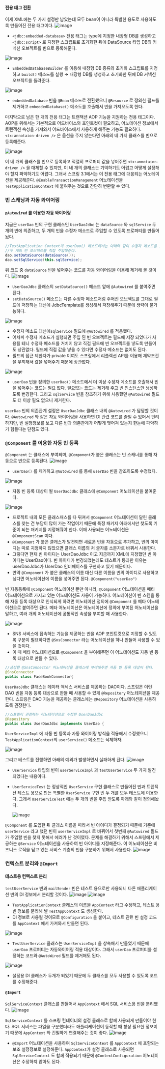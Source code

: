 #### 전용 태그 전환
이제 XML에는 두 가지 설정만 남았는데 모두 bean이 아니라 특별한 용도로 사용하도록 만들어진 전용 태그이다.
![image](https://user-images.githubusercontent.com/37647995/118352997-6ee71e80-b59f-11eb-8444-b8cbfeaadfbe.png)
- `<jdbc:embedded-database>` 전용 태그는 type에 지정한 내장형 DB를 생성하고 `<jdbc:script>` 로 지정한 스크립트로 초기화한 뒤에 DataSource 타입 DB의 커넥션 오브젝트를 빈으로 등록해준다.

![image](https://user-images.githubusercontent.com/37647995/118353001-75759600-b59f-11eb-9750-90c29b8d7be3.png)
- `EmbeddedDatabaseBuilder` 를 이용해 내장형 DB 종류와 초기화 스크립트를 지정하고 `build()` 메소드를 실행 → 내장형 DB를 생성하고 초기화한 뒤에 DB 커넥션 오브젝트를 돌려준다.

![image](https://user-images.githubusercontent.com/37647995/118353010-7c9ca400-b59f-11eb-92b3-4f101321a578.png)
- `embeddedDatabase` 빈을 `@Bean` 메소드로 전환했으니 `@Resource` 로 정의한 필드를 제거하고 `embeddedDatabase()` 메소도를 호출해서 빈을 가져오도록 한다.


마지막으로 남은 한 개의 전용 태그는 트랜잭션 AOP 기능을 지원하는 전용 태그이다. AOP를 위해서는 기본적으로 어드바이스와 포인트컷이 필요하고, 어노테이션 정보에서 트랜잭션 속성을 가져와서 어드바이스에서 사용하게 해주는 기능도 필요하다.
`<tx:annotaion-driven />` 은 옵션을 주지 않는다면 아래의 네 가지 클래스를 빈으로 등록해준다.

![image](https://user-images.githubusercontent.com/37647995/118353042-9c33cc80-b59f-11eb-8033-1901b82c13d4.png)

이 네 개의 클래스를 빈으로 등록하고 적절히 프로퍼티 값을 넣어주면 `<tx:annotaion-driven />` 을 대체할 수 있지만, 이 네 개의 클래스는 기억하기도 어렵고 어떻게 설정해야 할지 파악하기도 어렵다.
그래서 스프링 3.1에서는 이 전용 태그에 대응되는 어노테이션을 제공해준다.
`@EnableTransactionManagement` 어노테이션을 `TestApplicationContext` 에 붙여주는 것으로 간단히 변환할 수 있다.

### 빈 스캐닝과 자동 와이어링
#### `@Autowired` 를 이용한 자동 와이어링
지금은 `userDao` 빈의 구현 클래스인 `UserDaoJdbc` 는 `dataSource` 와 `sqlService` 두 개의 빈에 의존하고, 두 개의 빈을 수정자 메소드로 주입할 수 있도록 프로퍼티를 만들어 놨다.
```java
//TestApplication Context의 userDao() 메소드에서는 아래와 같이 수정자 메소드를 호출해서
//두 개의 빈 오브젝트를 직접 주입해준다.
dao.setDataSource(dataSource());
dao.setSqlService(this.sqlService);
```
위 코드 중 `dataSource` 빈을 넣어주는 코드를 자동 와이어링을 이용해 제거해 볼 것이다.
![image](https://user-images.githubusercontent.com/37647995/118353057-ab1a7f00-b59f-11eb-8a68-4dc0a2ec588c.png)
- `UserDaoJdbc` 클래스의 `setDataSource()` 메소드 앞에 `@Autowired` 를 붙여주면 된다.
- `setDataSource()` 메소드는 다른 수정자 메소드처럼 주어진 오브젝트를 그대로 필드에 저장하는 대신에 JdbcTemplate를 생성해서 저장해주기 때문에 생략이 불가능하다.

![image](https://user-images.githubusercontent.com/37647995/118353065-b79ed780-b59f-11eb-8a83-1218c55cca91.png)
- 수정자 메소드 대신에`sqlService` 필드에 `@Autowired` 를 적용했다.
- 어차피 수정자 메소드가 실행되면 주입 된 빈 오브젝트는 필드에 저장 되었다가 사용될 테니 수정자 메소드를 거치지 않고 직접 필드에 빈 오브젝트를 넣도록 만들어도 상관없다. 필드에 직접 값을 넣을 수 있다면 수정자 메소드는 없어도 된다.
- 필드의 접근 제한자가 private 이여도 스프링에서 리플렉션 API를 이용해 제약조건을 우회해서 값을 넣어주기 때문에 상관없다.

![image](https://user-images.githubusercontent.com/37647995/118353068-bd94b880-b59f-11eb-8b8e-e9bbc9b32083.png)
- `userDao` 빈을 정의한 `userDao()` 메소드에서 더 이상 수정자 메소드를 호출해서 빈을 넣어주는 코드는 필요 없다. 필요없는 코드는 제거해 주고 빈 인스턴스만 생성하도록 변경한다. 그리고 `sqlService` 빈을 참조하기 위해 사용했던 `@Autowired` 필드도 더 이상 필요 없으니 제거한다.

`userDao` 빈의 의존관계 설정은 `UserDaoJdbc` 클래스 내의 `@Autowired` 가 담당할 것이다.
`@Autowired` 와 같은 자동 와이어링을 사용하면 DI 관련 코드를 줄일 수 있어서 편리하지만, 빈 설정정보를 보고 다른 빈과 의존관계가 어떻게 맺어져 있는지 한눈에 파악하기 힘들다는 단점도 있다.

### `@Component` 를 이용한 자동 빈 등록
`@Component` 는 클래스에 부여되며, `@Component`가 붙은 클래스는 빈 스캐너를 통해 자동으로 빈으로 등록된다.
![image](https://user-images.githubusercontent.com/37647995/118353079-c8e7e400-b59f-11eb-8369-ccf6a3f28ef8.png)
- `userDao()` 를 제거하고 `@Autowired` 를 통해 `userDao` 빈을 참조하도록 수정했다.

![image](https://user-images.githubusercontent.com/37647995/118353086-d00ef200-b59f-11eb-8ec5-ac2a0fb8e65e.png)
- 자동 빈 등록 대상이 될 `UserDaoJdbc` 클래스에 `@Component` 어노테이션을 붙여준다.

![image](https://user-images.githubusercontent.com/37647995/118353096-d4d3a600-b59f-11eb-8a8d-216f28abe726.png)
- 프로젝트 내의 모든 클래스패스를 다 뒤져서 `@Component` 어노테이션이 달린 클래스를 찾는 건 부담이 많이 가는 작업이기 때문에 특정 패키지 아래에서만 찾도록 기준이 되는 패키지를 지정해줘야 한다. 이때 사용되는 어노테이션은 `@ComponentScan` 이다.
- `@Component` 가 붙은 클래스가 발견되면 새로운 빈을 자동으로 추가하고, 빈의 아이디는 따로 지정하지 않았으면 클래스 이름의 처 글자를 소문자로 바꿔서 사용한다.
- 그렇다면 현재 빈 아이디는 UserDaoJdbc 이고 지금까지 XML에 지정했던 빈 아이디는 UserDao이다. 빈 아이디가 변경되었는데도 테스트가 통과한 이유는 userDaoJdbc가 UserDao 인터페이스를 구현하고 있기 때문이다.
- 만약 `@Component` 가 붙은 클래스의 이름 대신 다른 이름을 빈의 아이디로 사용하고 싶다면 어노테이션에 이름을 넣어주면 된다.
`@Component("userDao")`

빈 자동등록에 `@Component` 어노테이션 뿐만 아니라, `@Component` 어노테이션을 메타 어노테이션으로 가지고 있는 어노테이션도 사용이 가능하다.
어노테이션이 빈 스캔을 통해 자동 등록 대상으로 인식되게 하려면 어노테이션 정의에 `@Component` 를 메타 어노테이션으로 붙여주면 된다.
메타 어노테이션은 어노테이션에 정의에 부여된 어노테이션을 말하고, 여러 개의 어노테이션에 공통적인 속성을 부여할 때 사용한다.

![image](https://user-images.githubusercontent.com/37647995/118353103-dd2be100-b59f-11eb-84e5-f22bfa8a5d54.png)
- SNS 서비스에 접속하는 기능을 제공하는 빈을 AOP 포인트컷으로 지정할 수 있도록 구분이 필요하다면 `@SnsConnector` 라는 어노테이션을 하나 만들어 사용할 수 있을 것이다.
- 이 때 메타 어노테이션으로 `@Component` 을 부여해주면 이 어노테이션도 자동 빈 등록 대상으로 만들 수 있다.
```java
//생성한 @SnsConnector 어노테이션을 클래스에 부여해주면 자동 빈 등록 대상이 된다.
@SnsConnector
public class FaceBookConnector{
```

`UserDaoJdbc` 클래스는 데이터 액세스 서비스를 제공하는 DAO이다. 스프링은 이런 DAO 빈을 자동 등록 대상으로 만들 때 사용할 수 있게 `@Repository` 어노테이션을 제공한다. 스프링은 DAO 기능을 제공하는 클래스에는 `@Repository` 어노테이션을 사용하도록 권장한다.
```java
//스프링이 권장하는 어노테이션으로 수정한 UserDaoJdbc
@Repository
public class UserDaoJdbc implements UserDao { 
```

`UserServiceImpl` 에 자동 빈 등록과 자동 와이어링 방식을 적용해서 수정했으니 `TestApplicationContext`의 `userService()` 메소드는 삭제하자. 

![image](https://user-images.githubusercontent.com/37647995/118353121-ec129380-b59f-11eb-8c92-66bcf9dc81be.png)

그리고 테스트를 진행하면 아래의 예외가 발생하면서 실패하게 된다.
![image](https://user-images.githubusercontent.com/37647995/118353129-f2a10b00-b59f-11eb-94f9-d538553c8efa.png)
- `UserService` 타입의 빈이 `userServiceImpl` 과 `testUserService` 두 가지 발견 되었다는 내용이다.
- `UserServiceTest` 는 정상적인 `UserService` 구현 클래스로 만들어진 빈과 트랜잭션 테스트 용으로 만든 특별한 `UserService` 구현 빈 두 개를 모두 테스트에 이용한다. 그래서 `UserServiceTest` 에는 두 개의 빈을 주입 받도록 아래와 같이 정의해놨다.
  
  ![image](https://user-images.githubusercontent.com/37647995/118353142-f9c81900-b59f-11eb-86a5-c456c0dff19b.png)

`@Component` 를 도입한 뒤 클래스 이름을 따라서 빈 아이디가 결정되기 때문에 기존에 `userService` 라고 했던 빈이 `userServiceImpl` 로 바뀌어서 첫번째 `@Autowired` 필드가 주입할 빈을 찾지 못해서 에러가 난 것이였다.
문제를 해결하기 위해서 스프링에서 제공하는 `@Service` 어노테이션을 사용하여 빈 아이디를 지정해준다. 이 어노테이션은 비즈니스 로직을 담고 있는 서비스 계층의 빈을 구분하기 위해서 사용한다.
![image](https://user-images.githubusercontent.com/37647995/118353147-ffbdfa00-b59f-11eb-9b7b-23068c4a4edb.png)

### 컨텍스트 분리와 `@Import`
#### 테스트용 컨텍스트 분리
`testUserService` 빈과 `mailSender` 빈은 테스트 용으로만 사용되니 다른 애플리케이션 빈의 DI 정보에서 분리할 것이다.
![image](https://user-images.githubusercontent.com/37647995/118353153-064c7180-b5a0-11eb-88f4-7500fa81cf2c.png)
![image](https://user-images.githubusercontent.com/37647995/118353156-09476200-b5a0-11eb-8b9f-ebb4f2e20390.png)
- `TestApplicationContext` 클래스의 이름을 `AppContext` 라고 수정하고, 테스트 용 빈 정보를 분리해 낼 `TestAppContext` 도 생성한다.
- DI 정보로 사용될 것이므로 `@Configuration` 을 붙이고, 테스트 관련 빈 설정 코드를 `AppContext` 에서 가져와서 만들면 된다.

![image](https://user-images.githubusercontent.com/37647995/118353161-0ea4ac80-b5a0-11eb-934f-7e01bf1e6e09.png)
- `TestUserService` 클래스는 `UserServiceImpl` 을 상속해서 만들었기 때문에 `userDao` 프로퍼티는 자동와이어링 적용 대상이다. 그래서 `userDao` 프로퍼티를 설정하는 코드와 `@AutoWired` 필드를 제거해도 된다.

![image](https://user-images.githubusercontent.com/37647995/118353164-13696080-b5a0-11eb-877b-0872c5efc841.png)
- 설정용 DI 클래스가 두개가 되었기 때문에 두 클래스를 모두 사용할 수 있도록 코드를 수정해준다.

#### `@Import`
`SqlServiceContext` 클래스를 만들어서 `AppContext` 에서 SQL 서비스용 빈을 분리했다.
![image](https://user-images.githubusercontent.com/37647995/118353181-1ebc8c00-b5a0-11eb-8ea0-34dcbdf0bb79.png)<br>

`SqlServiceContext` 를 스프링 컨테이너의 설정 클래스로 함께 사용되게 만들어야 한다. SQL 서비스는 파일을 구분했더라도 애플리케이션이 동작할 때 항상 필요한 정보이기 때문에 `AppContext` 와 긴밀하게 연결해주는 것이 좋다.
![image](https://user-images.githubusercontent.com/37647995/118353186-2419d680-b5a0-11eb-8936-634b1449b427.png)
- `@Import` 어노테이션을 사용하여 `SqlServiceContext` 를 `AppContext` 에 포함되는 보조 설정정보로 설정해준다. `AppContext`가 설정 클래스로 사용되면 `SqlServiceContext` 도 함께 적용되기 때문에 `@ContextConfiguration` 어노테이션은 수정하지 않아도 된다.
